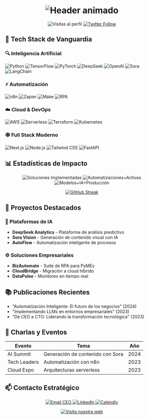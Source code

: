 <h1 align="center">
  <img src="https://readme-typing-svg.demolab.com?font=Fira+Code&weight=600&size=28&duration=4000&pause=1000&color=00C4FF&center=true&vCenter=true&width=500&lines=Transformando+Negocios+con+IA;CEO+%26+CTO+en+Automatizaci%C3%B3n;Innovaci%C3%B3n+%7C+Automatizaci%C3%B3n+%7C+IA" alt="Header animado" />
</h1>

<div align="center">
  <img src="https://komarev.com/ghpvc/?username=r03r&label=Profile+Views&color=0e75b6&style=flat" alt="Visitas al perfil" />
  <a href="https://twitter.com/tuUsuario">
    <img src="https://img.shields.io/twitter/follow/tuUsuario?style=social" alt="Twitter Follow" />
  </a>
</div>

## 🚀 Tech Stack de Vanguardia

### 🔍 Inteligencia Artificial
![Python](https://img.shields.io/badge/Python-3776AB?style=for-the-badge&logo=python&logoColor=white)
![TensorFlow](https://img.shields.io/badge/TensorFlow-FF6F00?style=for-the-badge&logo=tensorflow&logoColor=white)
![PyTorch](https://img.shields.io/badge/PyTorch-EE4C2C?style=for-the-badge&logo=pytorch&logoColor=white)
![DeepSeek](https://img.shields.io/badge/DeepSeek-05122A?style=for-the-badge&logo=deepseek&logoColor=white)
![OpenAI](https://img.shields.io/badge/OpenAI-412991?style=for-the-badge&logo=openai&logoColor=white)
![Sora](https://img.shields.io/badge/Sora_AI-000000?style=for-the-badge&logo=sora&logoColor=white)
![LangChain](https://img.shields.io/badge/LangChain-00A67E?style=for-the-badge&logo=langchain&logoColor=white)

### ⚡ Automatización
![n8n](https://img.shields.io/badge/n8n-000000?style=for-the-badge&logo=n8n&logoColor=white)
![Zapier](https://img.shields.io/badge/Zapier-FF4A00?style=for-the-badge&logo=zapier&logoColor=white)
![Make](https://img.shields.io/badge/Make-00C2FF?style=for-the-badge&logo=make&logoColor=white)
![RPA](https://img.shields.io/badge/RPA-FF6D00?style=for-the-badge&logo=rpa&logoColor=white)

### ☁️ Cloud & DevOps
![AWS](https://img.shields.io/badge/AWS-232F3E?style=for-the-badge&logo=amazon-aws&logoColor=white)
![Serverless](https://img.shields.io/badge/Serverless-FD5750?style=for-the-badge&logo=serverless&logoColor=white)
![Terraform](https://img.shields.io/badge/Terraform-7B42BC?style=for-the-badge&logo=terraform&logoColor=white)
![Kubernetes](https://img.shields.io/badge/Kubernetes-326CE5?style=for-the-badge&logo=kubernetes&logoColor=white)

### 🕸️ Full Stack Moderno
![Next.js](https://img.shields.io/badge/Next.js-000000?style=for-the-badge&logo=nextdotjs&logoColor=white)
![Node.js](https://img.shields.io/badge/Node.js-339933?style=for-the-badge&logo=nodedotjs&logoColor=white)
![Tailwind CSS](https://img.shields.io/badge/Tailwind_CSS-38B2AC?style=for-the-badge&logo=tailwind-css&logoColor=white)
![FastAPI](https://img.shields.io/badge/FastAPI-009688?style=for-the-badge&logo=fastapi&logoColor=white)

## 📊 Estadísticas de Impacto

<div align="center">
  
  ![Soluciones Implementadas](https://img.shields.io/badge/Soluciones+Implementadas-250+-blue?style=for-the-badge)
  ![Automatizaciones+Activas](https://img.shields.io/badge/Automatizaciones+Activas-120+-00C853?style=for-the-badge)
  ![Modelos+IA+Producción](https://img.shields.io/badge/Modelos+IA+Producci%C3%B3n-35+-FF6D00?style=for-the-badge)
  
  [![GitHub Streak](https://streak-stats.demolab.com?user=r03r&theme=dark&border_radius=5&date_format=M%20j%5B%2C%20Y%5D)](https://git.io/streak-stats)
  
</div>

## 🌟 Proyectos Destacados

### 🤖 Plataformas de IA
- **DeepSeek Analytics** - Plataforma de análisis predictivo
- **Sora Vision** - Generación de contenido visual con IA
- **AutoFlow** - Automatización inteligente de procesos

### ⚙️ Soluciones Empresariales
- **BizAutomate** - Suite de RPA para PyMEs
- **CloudBridge** - Migración a cloud híbrido
- **DataPulse** - Monitoreo en tiempo real

## 📚 Publicaciones Recientes
- "Automatización Inteligente: El futuro de los negocios" (2024)
- "Implementando LLMs en entornos empresariales" (2023)
- "De CEO a CTO: Liderando la transformación tecnológica" (2023)

## 🎤 Charlas y Eventos
| Evento | Tema | Año |
|--------|------|-----|
| AI Summit | Generación de contenido con Sora | 2024 |
| Tech Leaders | Automatización con n8n | 2023 |
| Cloud Expo | Arquitecturas serverless | 2023 |

## 📫 Contacto Estratégico

<p align="center">
  <a href="mailto:ceo@tuempresa.com">
    <img src="https://img.shields.io/badge/Email_CEO-D14836?style=for-the-badge&logo=gmail&logoColor=white" alt="Email CEO"/>
  </a>
  <a href="https://linkedin.com/in/tuperfil">
    <img src="https://img.shields.io/badge/LinkedIn-0077B5?style=for-the-badge&logo=linkedin&logoColor=white" alt="LinkedIn"/>
  </a>
  <a href="https://calendly.com/tuperfil">
    <img src="https://img.shields.io/badge/Agendar_Reunión-008080?style=for-the-badge&logo=calendly&logoColor=white" alt="Calendly"/>
  </a>
</p>

<div align="center">
  
  [![Visita nuestra web](https://img.shields.io/badge/Visita_TuEmpresa.com-FF6B00?style=for-the-badge&logo=google-chrome&logoColor=white)](https://tuempresa.com)
  
</div>
